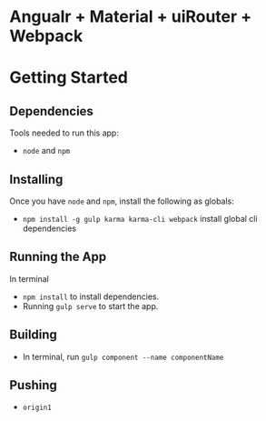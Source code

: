 # Angualr + Material + uiRouter + Webpack
# Getting Started
## Dependencies
Tools needed to run this app:
* `node` and `npm`

## Installing
Once you have `node` and `npm`, install the following as globals: 
* `npm install -g gulp karma karma-cli webpack` install global cli dependencies

## Running the App
In terminal 
* `npm install` to install dependencies.
* Running `gulp serve`  to start the app.

## Building
* In terminal, run `gulp component --name componentName`

## Pushing
* `origin1`
